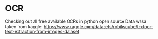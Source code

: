 # OCR
Checking out all free available OCRs in python open source
Data wasa taken from kaggle: https://www.kaggle.com/datasets/robikscube/textocr-text-extraction-from-images-dataset
